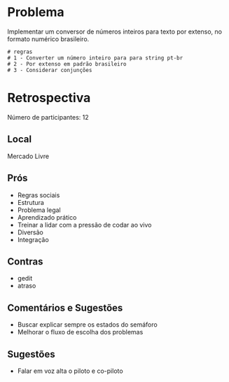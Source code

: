 # Problema

Implementar um conversor de números inteiros para texto por extenso, no formato numérico brasileiro.

```
# regras
# 1 - Converter um número inteiro para para string pt-br
# 2 - Por extenso em padrão brasileiro
# 3 - Considerar conjunções
```

# Retrospectiva

Número de participantes: 12

## Local
Mercado Livre

## Prós
* Regras sociais
* Estrutura
* Problema legal
* Aprendizado prático
* Treinar a lidar com a pressão de codar ao vivo
* Diversão
* Integração

## Contras
* gedit
* atraso

## Comentários e Sugestões
* Buscar explicar sempre os estados do semáforo
* Melhorar o fluxo de escolha dos problemas

## Sugestões
* Falar em voz alta o piloto e co-piloto
